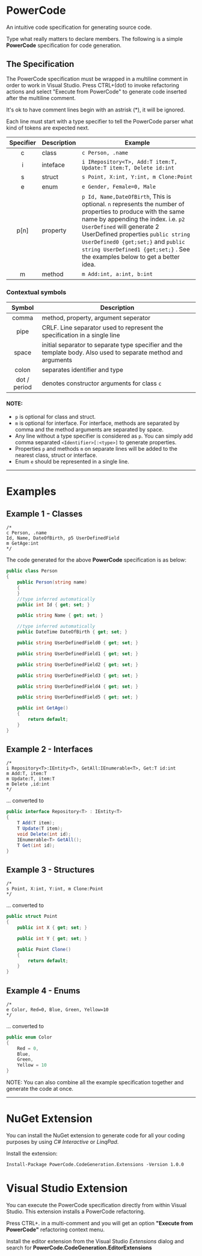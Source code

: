 # PowerCode
An intuitive code specification for generating source code.

Type what really matters to declare members. The following is a simple **PowerCode** specification for code generation.

## The Specification
The PowerCode specification must be wrapped in a multiline comment in order to work in Visual Studio. Press CTRL+(dot) to invoke refactoring actions and select "Execute from PowerCode" to generate code inserted after the multiline comment.

It's ok to have comment lines begin with an astrisk (*), it will be ignored.

Each line must start with a type specifier to tell the PowerCode parser what kind of tokens are expected next.

|Specifier | Description | Example  |
|:---------:|--------------|-----------|
|c             | class            |   `c Person, .name`             |
|i              | inteface       |   `i IRepository<T>, Add:T item:T, Update:T item:T, Delete id:int`|
|s             | struct          |  `s Point, X:int, Y:int, m Clone:Point`     |
|e            | enum         |    `e Gender, Female=0, Male`      |
|p[n]            | property  | `p Id, Name,DateOfBirth`, This is optional. `n` represents the number of properties to produce with the same name by appending the index. i.e. `p2 UserDefined` will generate 2 UserDefined properties `public string UserDefined0 {get;set;}` and `public string UserDefined1 {get;set;}` . See the examples below to get a better idea.           |
|m           | method    |    `m Add:int, a:int, b:int`         |

### Contextual symbols
|Symbol   | Description |
|:---------:|--------------|
| comma   |  method, property, argument seperator                  |
| pipe        | CRLF. Line separator used to represent the specification in a single line              |
| space      | initial separator to separate type specifier and the template body. Also used to separate method and arguments                   |
| colon      | separates identifier and type                 |
| dot / period    | denotes constructor arguments for class `c`   |


#### NOTE: 
- `p` is optional for class and struct. 
- `m` is optional for interface. For interface, methods are separated by comma and the method arguments are separated by space.
- Any line without a type specifier is considered as `p`. You can simply add comma separated `<Identifier>[:<type>]` to generate properties.
- Properties `p` and methods `m` on separate lines will be added to the nearest class, struct or interface.
- Enum `e` should be represented in a single line.


---
# Examples
## Example 1 - Classes
```
/*
c Person, .name
Id, Name, DateOfBirth, p5 UserDefinedField
m GetAge:int
*/
```
The code generated for the above **PowerCode** specification is as below:

```cs
public class Person
{
    public Person(string name)
    {
    }
    //type inferred automatically
    public int Id { get; set; }

    public string Name { get; set; }

    //type inferred automatically
    public DateTime DateOfBirth { get; set; }

    public string UserDefinedField0 { get; set; }

    public string UserDefinedField1 { get; set; }

    public string UserDefinedField2 { get; set; }

    public string UserDefinedField3 { get; set; }

    public string UserDefinedField4 { get; set; }

    public string UserDefinedField5 { get; set; }

    public int GetAge()
    {
        return default;
    }
}
```

## Example 2 - Interfaces
```
/*
i Repository<T>:IEntity<T>, GetAll:IEnumerable<T>, Get:T id:int
m Add:T, item:T
m Update:T, item:T
m Delete ,id:int
*/
```

... converted to

```cs
public interface Repository<T> : IEntity<T>
{
    T Add(T item);
    T Update(T item);
    void Delete(int id);
    IEnumerable<T> GetAll();
    T Get(int id);
}
```

## Example 3 - Structures

```
/*
s Point, X:int, Y:int, m Clone:Point
*/
```

... converted to

```cs
public struct Point
{
    public int X { get; set; }

    public int Y { get; set; }

    public Point Clone()
    {
        return default;
    }
}
```

## Example 4 - Enums

```
/*
e Color, Red=0, Blue, Green, Yellow=10
*/
```

... converted to

```cs
public enum Color
{
    Red = 0,
    Blue,
    Green,
    Yellow = 10
}
```

NOTE:
You can also combine all the example specification together and generate the code at once.

---
# NuGet Extension
You can install the NuGet extension to generate code for all your coding purposes by using *C# Interactive* or *LinqPad*.

Install the extension:
```
Install-Package PowerCode.CodeGeneration.Extensions -Version 1.0.0
``` 

# Visual Studio Extension
You can execute the PowerCode specification directly from within Visual Studio. This extension installs a PowerCode refactoring.

Press CTRL+. in a multi-comment and you will get an option **"Execute from PowerCode"** refactoring context menu.

Install the editor extension from the Visual Studio *Extensions* dialog and search for **PowerCode.CodeGeneration.EditorExtensions**